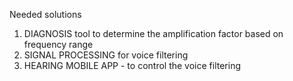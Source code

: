 Needed solutions
1. DIAGNOSIS tool to determine the amplification factor based on frequency range
2. SIGNAL PROCESSING for voice filtering
3. HEARING MOBILE APP - to control the voice filtering
